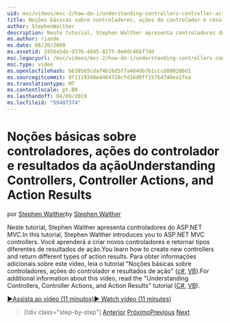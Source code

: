 ```yaml
---
uid: mvc/videos/mvc-2/how-do-i/understanding-controllers-controller-actions-and-action-results
title: Noções básicas sobre controladores, ações do controlador e resultados de ação | Microsoft Docs
author: StephenWalther
description: Neste tutorial, Stephen Walther apresenta controladores do ASP.NET MVC. Você aprenderá a criar novos controladores e retornar tipos diferentes de res de ação...
ms.author: riande
ms.date: 08/20/2008
ms.assetid: 2456a5da-d376-4d45-8275-9e0dc46bf7dd
msc.legacyurl: /mvc/videos/mvc-2/how-do-i/understanding-controllers-controller-actions-and-action-results
msc.type: video
ms.openlocfilehash: b638565cdaf4b16d5f7a4649b7b1cccd880200d1
ms.sourcegitcommit: 0f1119340e4464720cfd16d0ff15764746ea1fea
ms.translationtype: MT
ms.contentlocale: pt-BR
ms.lasthandoff: 04/09/2019
ms.locfileid: "59407374"
---
```

# <a name="understanding-controllers-controller-actions-and-action-results"></a><span data-ttu-id="a87ae-104">Noções básicas sobre controladores, ações do controlador e resultados da ação</span><span class="sxs-lookup"><span data-stu-id="a87ae-104">Understanding Controllers, Controller Actions, and Action Results</span></span>

<span data-ttu-id="a87ae-105">por [Stephen Walther](https://github.com/StephenWalther)</span><span class="sxs-lookup"><span data-stu-id="a87ae-105">by [Stephen Walther](https://github.com/StephenWalther)</span></span>

<span data-ttu-id="a87ae-106">Neste tutorial, Stephen Walther apresenta controladores do ASP.NET MVC.</span><span class="sxs-lookup"><span data-stu-id="a87ae-106">In this tutorial, Stephen Walther introduces you to ASP.NET MVC controllers.</span></span> <span data-ttu-id="a87ae-107">Você aprenderá a criar novos controladores e retornar tipos diferentes de resultados de ação.</span><span class="sxs-lookup"><span data-stu-id="a87ae-107">You learn how to create new controllers and return different types of action results.</span></span> <span data-ttu-id="a87ae-108">Para obter informações adicionais sobre este vídeo, leia o tutorial "Noções básicas sobre controladores, ações do controlador e resultados de ação" ([c#](../../../overview/older-versions-1/controllers-and-routing/aspnet-mvc-controllers-overview-cs.md), [VB](../../../overview/older-versions-1/controllers-and-routing/asp-net-mvc-controller-overview-vb.md)).</span><span class="sxs-lookup"><span data-stu-id="a87ae-108">For additional information about this video, read the "Understanding Controllers, Controller Actions, and Action Results" tutorial ([C#](../../../overview/older-versions-1/controllers-and-routing/aspnet-mvc-controllers-overview-cs.md), [VB](../../../overview/older-versions-1/controllers-and-routing/asp-net-mvc-controller-overview-vb.md)).</span></span>

[<span data-ttu-id="a87ae-109">&#9654;Assista ao vídeo (11 minutos)</span><span class="sxs-lookup"><span data-stu-id="a87ae-109">&#9654; Watch video (11 minutes)</span></span>](https://channel9.msdn.com/Blogs/ASP-NET-Site-Videos/understanding-controllers-controller-actions-and-action-results)

> [!div class="step-by-step"]
> <span data-ttu-id="a87ae-110">[Anterior](aspnet-mvc-controller-overview.md)
> [Próximo](understanding-views-view-data-and-html-helpers.md)</span><span class="sxs-lookup"><span data-stu-id="a87ae-110">[Previous](aspnet-mvc-controller-overview.md)
[Next](understanding-views-view-data-and-html-helpers.md)</span></span>
